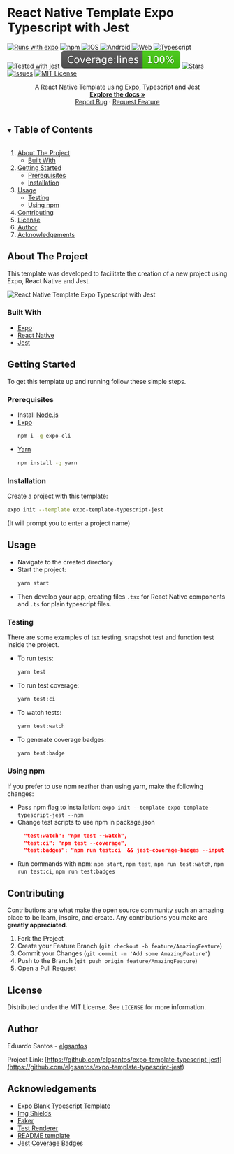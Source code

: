 # React Native Template Expo Typescript with Jest

[![Runs with expo][expo-shield]][expo-url]
[![npm][npm-shield]][package-url]
![IOS][ios-shield]
![Android][android-shield]
![Web][web-shield]
![Typescript][typescript-shield]
[![Tested with jest][jest-shield]][jest-url]
![coverage][cov-shield]
[![Stars][stars-shield]][stars-url]
[![Issues][issues-shield]][issues-url]
[![MIT License][license-shield]][license-url]

<p align="center">
  <p align="center">
    A React Native Template using Expo, Typescript and Jest
    <br />
    <a href="https://github.com/elgsantos/expo-template-typescript-jest"><strong>Explore the docs »</strong></a>
    <br />
    <a href="https://github.com/elgsantos/expo-template-typescript-jest/issues">Report Bug</a>
    ·
    <a href="https://github.com/elgsantos/expo-template-typescript-jest/issues">Request Feature</a>
  </p>
</p>

<details open="open">
  <summary><h2 style="display: inline-block">Table of Contents</h2></summary>
  <ol>
    <li>
      <a href="#about-the-project">About The Project</a>
      <ul>
        <li><a href="#built-with">Built With</a></li>
      </ul>
    </li>
    <li>
      <a href="#getting-started">Getting Started</a>
      <ul>
        <li><a href="#prerequisites">Prerequisites</a></li>
        <li><a href="#installation">Installation</a></li>
      </ul>
    </li>
    <li><a href="#usage">Usage</a>
        <ul>
          <li><a href="#testing">Testing</a></li>
          <li><a href="#using-npm">Using npm</a></li>
        </ul>
    </li>
    <li><a href="#contributing">Contributing</a></li>
    <li><a href="#license">License</a></li>
    <li><a href="#author">Author</a></li>
    <li><a href="#acknowledgements">Acknowledgements</a></li>
  </ol>
</details>

## About The Project

This template was developed to facilitate the creation of a new project using Expo, React Native and Jest.

![React Native Template Expo Typescript with Jest][repo-screenshot]

### Built With

* [Expo][expo-url]
* [React Native][react-native-url]
* [Jest][jest-url]

## Getting Started

To get this template up and running follow these simple steps.

### Prerequisites

* Install [Node.js][node-url]
* [Expo][expo-url]
  ```sh
  npm i -g expo-cli
  ```
* [Yarn][yarn-url]
  ```sh
  npm install -g yarn
  ```

### Installation

Create a project with this template:
  ```sh
  expo init --template expo-template-typescript-jest
  ```

(It will prompt you to enter a project name)

## Usage

* Navigate to the created directory
* Start the project:
  ```sh
  yarn start
  ```
* Then develop your app, creating files `.tsx` for React Native components and `.ts` for plain typescript files.

### Testing

There are some examples of tsx testing, snapshot test and function test inside the project.

- To run tests: 
  ```sh 
  yarn test
  ```
- To run test coverage: 
  ```sh
  yarn test:ci
  ```
- To watch tests: 
  ```sh 
  yarn test:watch
  ```
- To generate coverage badges:
  ```sh
  yarn test:badge
  ```

### Using npm
If you prefer to use npm reather than using yarn, make the following changes:
- Pass npm flag to installation: `expo init --template expo-template-typescript-jest --npm`
- Change test scripts to use npm in package.json
  ```json
    "test:watch": "npm test --watch",
    "test:ci": "npm test --coverage",
    "test:badges": "npm run test:ci  && jest-coverage-badges --input coverage/coverage-summary.json --output __badges__"
  ```
- Run commands with npm: `npm start`, `npm test`, `npm run test:watch`, `npm run test:ci`, `npm run test:badges`

## Contributing

Contributions are what make the open source community such an amazing place to be learn, inspire, and create. Any contributions you make are **greatly appreciated**.

1. Fork the Project
2. Create your Feature Branch (`git checkout -b feature/AmazingFeature`)
3. Commit your Changes (`git commit -m 'Add some AmazingFeature'`)
4. Push to the Branch (`git push origin feature/AmazingFeature`)
5. Open a Pull Request

## License

Distributed under the MIT License. See `LICENSE` for more information.

## Author

Eduardo Santos - [elgsantos][github-url]

Project Link: [https://github.com/elgsantos/expo-template-typescript-jest](https://github.com/elgsantos/expo-template-typescript-jest)

## Acknowledgements
* [Expo Blank Typescript Template](https://docs.expo.io/guides/typescript/)
* [Img Shields](https://shields.io)
* [Faker](https://github.com/Marak/Faker.js#readme)
* [Test Renderer](https://reactjs.org/docs/test-renderer.html)
* [README template](https://github.com/othneildrew/Best-README-Template)
* [Jest Coverage Badges](https://www.npmjs.com/package/jest-coverage-badges)

<!-- MARKDOWN LINKS -->
[cov-shield]: ./__badges__/badge-lines.svg
[repo-screenshot]: https://user-images.githubusercontent.com/8595291/105619692-ea944400-5dd3-11eb-86b9-f3a9279d4389.jpg
[npm-shield]: https://img.shields.io/npm/v/expo-template-typescript-jest?style=flat
[package-url]: https://www.npmjs.com/package/expo-template-typescript-jest
[expo-shield]: https://img.shields.io/badge/Runs%20with%20Expo-000.svg?style=flat&logo=EXPO&labelColor=f3f3f3&logoColor=000&label=SDK%2040
[expo-url]: https://expo.io/
[typescript-shield]: https://img.shields.io/static/v1?logo=TYPESCRIPT&message=TypeScript&style=flat&color=3178C6&logoColor=fff&labelColor=gray&label=
[ios-shield]: https://img.shields.io/static/v1?logo=APPLE&message=iOS&style=flat&color=black&logoColor=fff&labelColor=gray&label=
[android-shield]: https://img.shields.io/static/v1?logo=ANDROID&message=Android&style=flat&logoColor=fff&color=A4C639&labelColor=gray&label=
[web-shield]: https://img.shields.io/static/v1?logo=GOOGLE-CHROME&message=Web&style=flat&logoColor=fff&color=4285F4&labelColor=gray&label=
[jest-shield]: https://img.shields.io/static/v1?logo=JEST&message=Jest&style=flat&logoColor=99424f&color=99424f&labelColor=f3f3f3&label=
[jest-url]: https://github.com/facebook/jest
[react-native-url]: https://reactnative.dev/
[node-url]: https://nodejs.org/
[yarn-url]: https://yarnpkg.com/

[stars-shield]: https://img.shields.io/github/stars/elgsantos/expo-template-typescript-jest.svg?style=flat
[stars-url]: https://github.com/elgsantos/expo-template-typescript-jest/stargazers
[issues-shield]: https://img.shields.io/github/issues/elgsantos/expo-template-typescript-jest.svg?style=flat
[issues-url]: https://github.com/elgsantos/expo-template-typescript-jest/issues

[license-shield]: https://img.shields.io/github/license/elgsantos/expo-template-typescript-jest.svg?style=flat
[license-url]: https://github.com/elgsantos/expo-template-typescript-jest/blob/master/LICENSE.txt
[github-url]: https://github.com/elgsantos